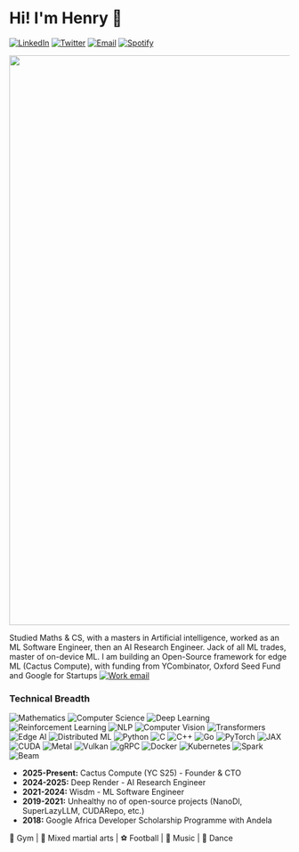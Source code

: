 # Hi! I'm Henry 👋

[![LinkedIn][linkedin-shield]][linkedin-url]
[![Twitter][twitter-shield]][twitter-url]
[![Email][gmail1-shield]][gmail1-url]
[![Spotify][spotify-shield]][spotify-url]

[gmail1-shield]: https://img.shields.io/badge/Gmail-555?style=for-the-badge&logo=gmail&logoColor=white
[gmail1-url]: ndubuakuhenry@gmail.com

[linkedin-shield]: https://img.shields.io/badge/-LinkedIn-black.svg?style=for-the-badge&logo=linkedin&colorB=555
[linkedin-url]: https://linkedin.com/in/henry-ndubuaku-7b6350b8

[twitter-shield]: https://img.shields.io/badge/Twitter-555?style=for-the-badge&logo=twitter&logoColor=555
[twitter-url]: https://twitter.com/hmunachii

[spotify-shield]: https://img.shields.io/badge/Spotify-1ED760?style=for-the-badge&logo=spotify&logoColor=white
[spotify-url]: https://open.spotify.com/playlist/656vFNTyI2ZDsxgdQFaPHA?si=c2ff4aa84f6d42c4


<p align="center">
  <img src="assets/banner.gif" width=1024>
</p>


Studied Maths & CS, with a masters in Artificial intelligence, worked as an ML Software Engineer, then an AI Research Engineer. Jack of all ML trades, master of on-device ML. I am building an Open-Source framework for edge ML (Cactus Compute), with funding from YCombinator, Oxford Seed Fund and Google for Startups [![Work email][gmail2-shield]][gmail-url] 

[gmail2-shield]: https://img.shields.io/badge/henry@cactuscompute.-555?style=flat
[gmail-url]: mailto:henry@cactuscompute.com

### Technical Breadth 
![Mathematics](https://img.shields.io/badge/Mathematics-008080?style=for-the-badge&logo=latex&logoColor=white)
![Computer Science](https://img.shields.io/badge/Computer_Science-2E8B57?style=for-the-badge&logo=code&logoColor=white)
![Deep Learning](https://img.shields.io/badge/Deep_Learning-663399?style=for-the-badge&logo=tensorflow&logoColor=white)
![Reinforcement Learning](https://img.shields.io/badge/Reinforcement_Learning-FF4500?style=for-the-badge&logo=gamepad&logoColor=white)
![NLP](https://img.shields.io/badge/NLP-4169E1?style=for-the-badge&logo=language&logoColor=white)
![Computer Vision](https://img.shields.io/badge/Computer_Vision-000000?style=for-the-badge&logo=camera&logoColor=white)
![Transformers](https://img.shields.io/badge/Transformers-FF9900?style=for-the-badge&logo=huggingface&logoColor=white)
![Edge AI](https://img.shields.io/badge/Edge_AI-008080?style=for-the-badge&logo=android&logoColor=white)
![Distributed ML](https://img.shields.io/badge/Distributed_ML-326CE5?style=for-the-badge&logo=kubernetes&logoColor=white)
![Python](https://img.shields.io/badge/Python-3776AB?style=for-the-badge&logo=python&logoColor=white)
![C](https://img.shields.io/badge/C-A8B9CC?style=for-the-badge&logo=c&logoColor=white)
![C++](https://img.shields.io/badge/C++-00599C?style=for-the-badge&logo=cplusplus&logoColor=white)
![Go](https://img.shields.io/badge/Go-00ADD8?style=for-the-badge&logo=go&logoColor=white)
![PyTorch](https://img.shields.io/badge/PyTorch-EE4C2C?style=for-the-badge&logo=pytorch&logoColor=white)
![JAX](https://img.shields.io/badge/JAX-4285F4?style=for-the-badge&logo=jax&logoColor=white)
![CUDA](https://img.shields.io/badge/CUDA-2378C6?style=for-the-badge&logo=cuda&logoColor=white)
![Metal](https://img.shields.io/badge/Metal-8A8A8A?style=for-the-badge&logo=apple&logoColor=white)
![Vulkan](https://img.shields.io/badge/Vulkan-4666B0?style=for-the-badge&logo=vulkan&logoColor=white)
![gRPC](https://img.shields.io/badge/gRPC-8A2BE2?style=for-the-badge&logo=grpc&logoColor=white)
![Docker](https://img.shields.io/badge/Docker-2496ED?style=for-the-badge&logo=docker&logoColor=white)
![Kubernetes](https://img.shields.io/badge/Kubernetes-326CE5?style=for-the-badge&logo=kubernetes&logoColor=white)
![Spark](https://img.shields.io/badge/Spark-E25A1C?style=for-the-badge&logo=apache-spark&logoColor=white)
![Beam](https://img.shields.io/badge/Beam-F9BF3B?style=for-the-badge&logo=apache-beam&logoColor=white)

- **2025-Present:** Cactus Compute (YC S25) - Founder & CTO
- **2024-2025:** Deep Render - AI Research Engineer 
- **2021-2024:** Wisdm - ML Software Engineer 
- **2019-2021:** Unhealthy no of open-source projects (NanoDl, SuperLazyLLM, CUDARepo, etc.)
- **2018:** Google Africa Developer Scholarship Programme with Andela

💪 Gym  |  🥋 Mixed martial arts  |  ⚽ Football  |  🎵 Music  |  🕺  Dance